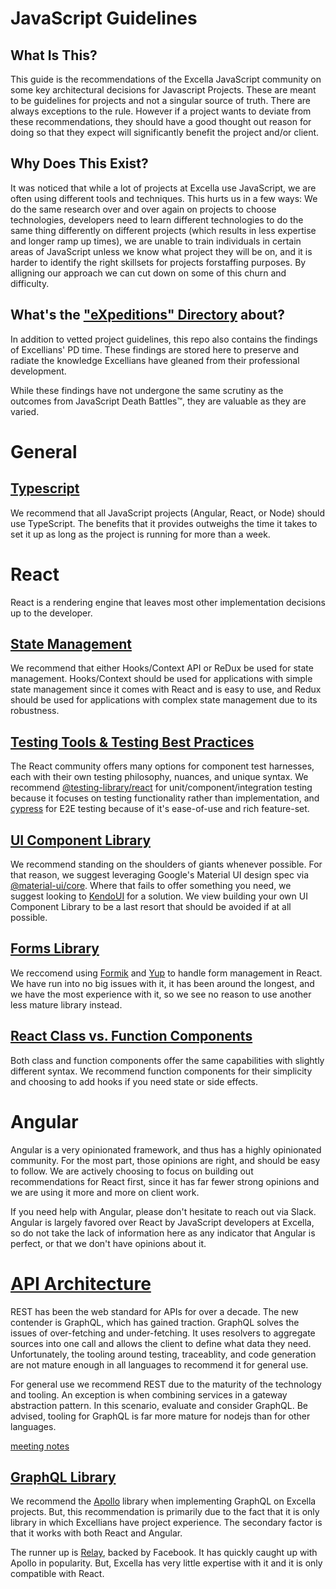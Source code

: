 # JavaScript Guidelines

## What Is This?

This guide is the recommendations of the Excella JavaScript community on some key architectural decisions for Javascript
Projects. These are meant to be guidelines for projects and not a singular source of truth. There are always exceptions to
the rule. However if a project wants to deviate from these recommendations, they should have a good thought out reason for doing so that they expect will significantly benefit the project and/or client.

## Why Does This Exist?

It was noticed that while a lot of projects at Excella use JavaScript, we are often using different tools and techniques. This hurts us in a few ways: We do the same research over and over again on projects to choose technologies, developers need to learn different technologies to do the same thing differently on different projects (which results in less expertise and longer ramp up times), we are unable to train individuals in certain areas of JavaScript unless we know what project they will be on, and it is harder to identify the right skillsets for projects forstaffing purposes. By alligning our approach we can cut down on some of this churn and difficulty.

## What's the <a href="https://github.com/excellalabs/javascript-project-guidelines/blob/main/expeditions/EXPEDITIONS.md">"eXpeditions" Directory</a> about?

In addition to vetted project guidelines, this repo also contains the findings of Excellians' PD time. These findings are stored here to preserve and radiate the knowledge Excellians have gleaned from their professional development.

While these findings have not undergone the same scrutiny as the outcomes from JavaScript Death Battles™, they are valuable as they are varied.

# General

## [Typescript](./decisions/typescript.md)

We recommend that all JavaScript projects (Angular, React, or Node) should use TypeScript. The benefits that it provides outweighs the time it takes to set it up as long as the project is running for more than a week.

# React

React is a rendering engine that leaves most other implementation decisions up to the developer.

## [State Management](./decisions/react-state-management.md)

We recommend that either Hooks/Context API or ReDux be used for state management. Hooks/Context should be used
for applications with simple state management since it comes with React and is easy to use, and Redux should be used
for applications with complex state management due to its robustness.

## [Testing Tools & Testing Best Practices](./decisions/react-testing.md)

The React community offers many options for component test harnesses, each with their own testing philosophy, nuances, and unique syntax. We recommend [@testing-library/react](https://www.npmjs.com/package/@testing-library/react) for unit/component/integration testing because it focuses on testing functionality rather than implementation, and [cypress](https://www.npmjs.com/package/cypress) for E2E testing because of it's ease-of-use and rich feature-set.

## [UI Component Library](./decisions/react-ui-component-library.md)

We recommend standing on the shoulders of giants whenever possible. For that reason, we suggest leveraging Google's Material UI design spec via [@material-ui/core](https://www.npmjs.com/package/@material-ui/core). Where that fails to offer something you need, we suggest looking to [KendoUI](https://demos.telerik.com/kendo-ui/) for a solution. We view building your own UI Component Library to be a last resort that should be avoided if at all possible.

## [Forms Library](./decisions/react-forms.md)

We reccomend using [Formik](https://formik.org/) and [Yup](https://github.com/jquense/yup) to handle form management in React. We have run into no big issues with it, it has been around the longest, and we have the most experience with it, so we see no reason to use another less mature library instead.

## [React Class vs. Function Components](./decisions/react-class-vs-function-components.md)

Both class and function components offer the same capabilities with slightly different syntax. We recommend function components for their simplicity and choosing to add hooks if you need state or side effects.

# Angular

Angular is a very opinionated framework, and thus has a highly opinionated community. For the most part, those opinions are right, and should be easy to follow. We are actively choosing to focus on building out recommendations for React first, since it has far fewer strong opinions and we are using it more and more on client work.

If you need help with Angular, please don't hesitate to reach out via Slack. Angular is largely favored over React by JavaScript developers at Excella, so do not take the lack of information here as any indicator that Angular is perfect, or that we don't have opinions about it.

# [API Architecture](./decisions/rest-vs-graphql.md)

REST has been the web standard for APIs for over a decade. The new contender is GraphQL, which has gained traction. GraphQL solves the issues of over-fetching and under-fetching. It uses resolvers to aggregate sources into one call and allows the client to define what data they need. Unfortunately, the tooling around testing, traceablity, and code generation are not mature enough in all languages to recommend it for general use.

For general use we recommend REST due to the maturity of the technology and tooling. An exception is when combining services in a gateway abstraction pattern. In this scenario, evaluate and consider GraphQL. Be advised, tooling for GraphQL is far more mature for nodejs than for other languages.

[meeting notes](.decisions/rest-vs-graphql.md)

## [GraphQL Library](./decisions/graphql-library.md)

We recommend the [Apollo](https://www.apollographql.com/) library when implementing GraphQL on Excella projects. But, this recommendation is primarily due to the fact that it is only library in which Excellians have project experience. The secondary factor is that it works with both React and Angular.

The runner up is [Relay](https://relay.dev/), backed by Facebook. It has quickly caught up with Apollo in popularity. But, Excella has very little expertise with it and it is only compatible with React.
